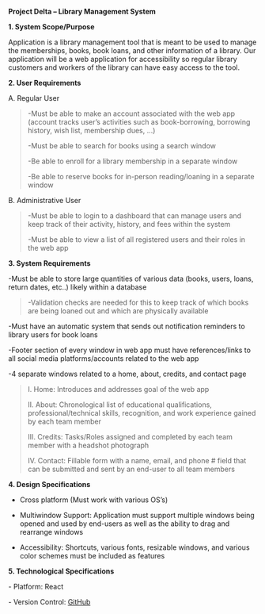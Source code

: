 **Project Delta – Library Management System**

**1. System Scope/Purpose**

Application is a library management tool that is meant to be used to
manage the memberships, books, book loans, and other information of a
library. Our application will be a web application for accessibility so
regular library customers and workers of the library can have easy
access to the tool.

**2. User Requirements**

A. Regular User

> -Must be able to make an account associated with the web app (account
> tracks user’s activities such as book-borrowing, borrowing history,
> wish list, membership dues, ...)
>
> \-Must be able to search for books using a search window
>
> -Be able to enroll for a library membership in a separate window
>
> -Be able to reserve books for in-person reading/loaning in a separate
> window

B. Administrative User

> \-Must be able to login to a dashboard that can manage users and keep
> track of their activity, history, and fees within the system
>
> -Must be able to view a list of all registered users and their roles
> in the web app

**3. System Requirements**

-Must be able to store large quantities of various data (books, users,
loans, return dates, etc..) likely within a database

> -Validation checks are needed for this to keep track of which books
> are being loaned out and which are physically available

-Must have an automatic system that sends out notification reminders to
library users for book loans

-Footer section of every window in web app must have references/links to
all social media platforms/accounts related to the web app

-4 separate windows related to a home, about, credits, and contact page

> I. Home: Introduces and addresses goal of the web app
>
> II\. About: Chronological list of educational qualifications,
> professional/technical skills, recognition, and work experience gained
> by each team member
>
> III\. Credits: Tasks/Roles assigned and completed by each team member
> with a headshot photograph
>
> IV\. Contact: Fillable form with a name, email, and phone \# field
> that can be submitted and sent by an end-user to all team members

**4. Design Specifications**

- Cross platform (Must work with various OS’s)

- Multiwindow Support: Application must support multiple windows being
opened and used by end-users as well as the ability to drag and
rearrange windows

- Accessibility: Shortcuts, various fonts, resizable windows, and various
color schemes must be included as features

**5. Technological Specifications**

\- Platform: React

\- Version Control: [GitHub](https://github.com/P-Delta)
